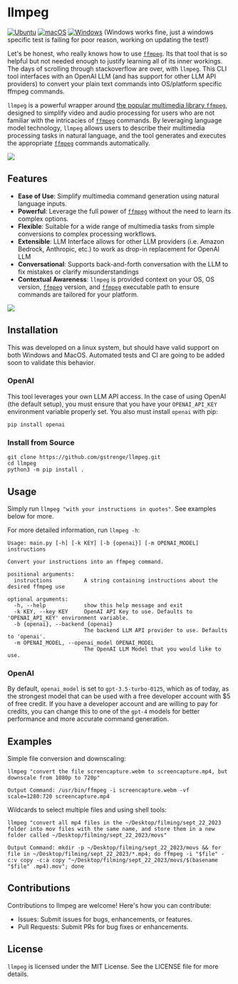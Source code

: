 # llmpeg
[![Ubuntu](https://github.com/gstrenge/llmpeg/actions/workflows/ubuntu.yml/badge.svg)](https://github.com/gstrenge/llmpeg/actions/workflows/ubuntu.yml)
[![macOS](https://github.com/gstrenge/llmpeg/actions/workflows/macos.yml/badge.svg)](https://github.com/gstrenge/llmpeg/actions/workflows/macos.yml)
[![Windows](https://github.com/gstrenge/llmpeg/actions/workflows/windows.yml/badge.svg)](https://github.com/gstrenge/llmpeg/actions/workflows/windows.yml) (Windows works fine, just a windows specific test is failing for poor reason, working on updating the test!)

Let's be honest, who really knows how to use [`ffmpeg`](https://github.com/FFmpeg/FFmpeg). Its that tool that is so helpful but not needed enough to justify learning all of its inner workings. The days of scrolling through stackoverflow are over, with `llmpeg`. This CLI tool interfaces with an OpenAI LLM (and has support for other LLM API providers) to convert your plain text commands into OS/platform specific ffmpeg commands. 

`llmpeg` is a powerful wrapper around [the popular multimedia library `ffmpeg`](https://github.com/FFmpeg/FFmpeg), designed to simplify video and audio processing for users who are not familiar with the intricacies of [`ffmpeg`](https://github.com/FFmpeg/FFmpeg) commands. By leveraging language model technology, `llmpeg` allows users to describe their multimedia processing tasks in natural language, and the tool generates and executes the appropriate [`ffmpeg`](https://github.com/FFmpeg/FFmpeg) commands automatically.

![](imgs/shell-tools.gif)

## Features

- **Ease of Use**: Simplify multimedia command generation using natural language inputs.
- **Powerful**: Leverage the full power of [`ffmpeg`](https://github.com/FFmpeg/FFmpeg) without the need to learn its complex options.
- **Flexible**: Suitable for a wide range of multimedia tasks from simple conversions to complex processing workflows.
- **Extensible**: LLM Interface allows for other LLM providers (i.e. Amazon Bedrock, Anthropic, etc.) to work as drop-in replacement for OpenAI LLM
- **Conversational**: Supports back-and-forth conversation with the LLM to fix mistakes or clarify misunderstandings
- **Contextual Awareness**: `llmpeg` is provided context on your OS, OS version, [`ffmpeg`](https://github.com/FFmpeg/FFmpeg) version, and [`ffmpeg`](https://github.com/FFmpeg/FFmpeg) executable path to ensure commands are tailored for your platform.

![](imgs/conversation.gif)

## Installation
This was developed on a linux system, but should have valid support on both Windows and MacOS. Automated tests and CI are going to be added soon to validate this behavior.

### OpenAI
This tool leverages your own LLM API access. In the case of using OpenAI (the default setup), you must ensure that you have your `OPENAI_API_KEY` environment variable properly set. You also must install `openai` with pip:

```
pip install openai
```

### Install from Source

```
git clone https://github.com/gstrenge/llmpeg.git
cd llmpeg
python3 -m pip install .
```

## Usage
Simply run `llmpeg "with your instructions in quotes"`. See examples below for more.

For more detailed information, run `llmpeg -h`:
```
Usage: main.py [-h] [-k KEY] [-b {openai}] [-m OPENAI_MODEL] instructions

Convert your instructions into an ffmpeg command.

positional arguments:
  instructions          A string containing instructions about the desired ffmpeg use

optional arguments:
  -h, --help            show this help message and exit
  -k KEY, --key KEY     OpenAI API Key to use. Defaults to 'OPENAI_API_KEY' environment variable.
  -b {openai}, --backend {openai}
                        The backend LLM API provider to use. Defaults to 'openai'.
  -m OPENAI_MODEL, --openai_model OPENAI_MODEL
                        The OpenAI LLM Model that you would like to use.
```
### OpenAI
By default, `openai_model` is set to `gpt-3.5-turbo-0125`, which as of today, as the strongest model that can be used with a free developer account with $5 of free credit. If you have a developer account and are willing to pay for credits, you can change this to one of the `gpt-4` models for better performance and more accurate command generation.

## Examples
Simple file conversion and downscaling:
```
llmpeg "convert the file screencapture.webm to screencapture.mp4, but downscale from 1080p to 720p"

Output Command: /usr/bin/ffmpeg -i screencapture.webm -vf scale=1280:720 screencapture.mp4
```

Wildcards to select multiple files and using shell tools:
```
llmpeg "convert all mp4 files in the ~/Desktop/filming/sept_22_2023 folder into mov files with the same name, and store them in a new folder called ~/Desktop/filming/sept_22_2023/movs"

Output Command: mkdir -p ~/Desktop/filming/sept_22_2023/movs && for file in ~/Desktop/filming/sept_22_2023/*.mp4; do ffmpeg -i "$file" -c:v copy -c:a copy "~/Desktop/filming/sept_22_2023/movs/$(basename "$file" .mp4).mov"; done
```

## Contributions

Contributions to llmpeg are welcome! Here's how you can contribute:

- Issues: Submit issues for bugs, enhancements, or features.
- Pull Requests: Submit PRs for bug fixes or enhancements.

## License

`llmpeg` is licensed under the MIT License. See the LICENSE file for more details.
